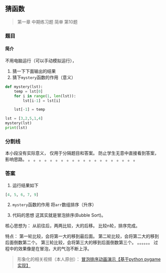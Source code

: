 ## 猜函数
> 第一章 中期练习题 简单 第10题

### 题目
#### 简介
不用电脑运行（可以手动模拟运行），
1. 猜一下下面输出的结果
2. 猜下`mystery`函数的作用（意义）

```python
def mystery(lst):
    temp = lst[0]
    for i in range(1, len(lst)):
        lst[i-1] = lst[i]

    lst[-1] = temp

lst = [3,2,5,1,4]
mystery(lst)
print(lst)
```

### 分割线
本小段没有实际意义，
仅用于分隔题目和答案。
防止学生无意中直接看到答案，
影响思路。
。
。
。
。
。
。
。
。
。
。
。
。
。
。
。
。
。
。
。
。

### 答案
1. 运行结果如下
```python
[4, 5, 6, 7, 9]
```

2. `mystery`函数的作用
将`arr`数组排序（升序）

3. 代码的思想
这其实就是冒泡排序(Bubble Sort)。

核心思想为：
从前往后，两两比较，大的后移。
比较n轮，排序完成。

特点：
第一轮比较，会将第一大的移到最后面。
第二轮比较，会将第二大的移到后面倒数第二个。
第三轮比较，会将第三大的移到后面倒数第三个。
。。。。。。
过程中的效果像是在冒泡，大的气泡不断上浮。

> 形象化的相关视频（本人原创）：
> [冒泡排序动画演示【基于python pygame实现】](https://www.bilibili.com/video/BV1tE411L7UA)
